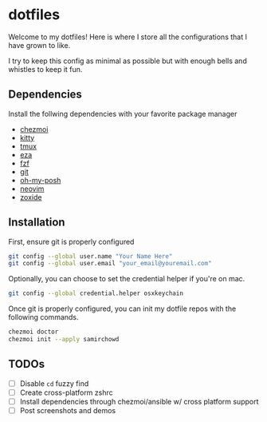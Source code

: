 # dotfiles
Welcome to my dotfiles! Here is where I store all the configurations that I have grown to like.

I try to keep this config as minimal as possible but with enough bells and whistles to keep it fun. 

## Dependencies 

Install the follwing dependencies with your favorite package manager

- [chezmoi](https://www.chezmoi.io/)
- [kitty](https://sw.kovidgoyal.net/kitty/)
- [tmux](https://github.com/tmux/tmux/wiki)
- [eza](https://github.com/eza-community/eza)
- [fzf](https://github.com/junegunn/fzf)
- [git](https://github.com/git/git)
- [oh-my-posh](https://ohmyposh.dev/)
- [neovim](https://neovim.io/)
- [zoxide](https://github.com/ajeetdsouza/zoxide)

## Installation 

First, ensure git is properly configured 

```zsh
git config --global user.name "Your Name Here"
git config --global user.email "your_email@youremail.com"
```

Optionally, you can choose to set the credential helper if you're on mac.

```zsh
git config --global credential.helper osxkeychain
```

Once git is properly configured, you can init my dotfile repos with the following commands.

```zsh
chezmoi doctor
chezmoi init --apply samirchowd
```

## TODOs
- [ ] Disable `cd` fuzzy find
- [ ] Create cross-platform zshrc 
- [ ] Install dependencies through chezmoi/ansible w/ cross platform support 
- [ ] Post screenshots and demos
